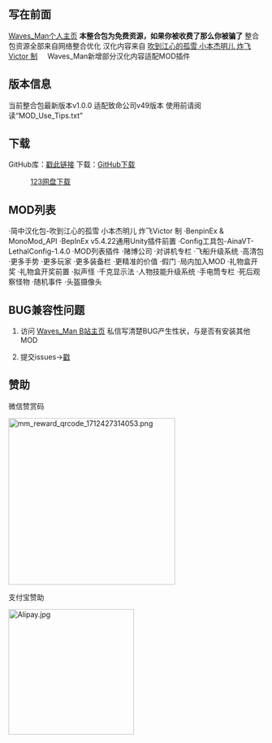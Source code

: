 ## 写在前面

[Waves_Man个人主页](https://space.bilibili.com/478191001)
**本整合包为免费资源，如果你被收费了那么你被骗了**
整合包资源全部来自网络整合优化
汉化内容来自 [吹到江心的孤雪 小本杰明儿 炸飞Victor 制](https://www.guxue.online)     
Waves_Man新增部分汉化内容适配MOD插件

## 版本信息

当前整合包最新版本v1.0.0
适配致命公司v49版本
使用前请阅读“MOD_Use_Tips.txt”

## 下载

GitHub库：[戳此链接](https://github.com/WavesMan/Lethal_Company-Integration-package)
下载：[GitHub下载](https://github.com/WavesMan/Lethal_Company-Integration-package/releases)

           [123网盘下载](https://www.123pan.com/s/hbHPjv-Ox1MA.html)

## MOD列表

·简中汉化包-吹到江心的孤雪 小本杰明儿 炸飞Victor 制
·BenpinEx & MonoMod_API
·BepInEx v5.4.22通用Unity插件前置
·Config工具包-AinaVT-LethalConfig-1.4.0
·MOD列表插件
·赌博公司
·对讲机专栏
·飞船升级系统
·高清包
·更多手势
·更多玩家
·更多装备栏
·更精准的价值
·假门
·局内加入MOD
·礼物盒开奖
·礼物盒开奖前置
·拟声怪
·千克显示法
·人物技能升级系统
·手电筒专栏
·死后观察怪物
·随机事件
·头盔摄像头

## BUG兼容性问题

1. 访问  [Waves_Man B站主页](https://space.bilibili.com/478191001)  私信写清楚BUG产生性状，与是否有安装其他MOD

2. 提交issues→[戳](https://github.com/WavesMan/Lethal_Company-Integration-package/issues/new)

## 赞助

微信赞赏码

<img title="" src="file:///C:/Users/diwei/Documents/致命公司mod合集/MOD合集/Files/Pictures/WeChat/wx.png" alt="mm_reward_qrcode_1712427314053.png" width="328">

支付宝赞助

<img src="file:///C:/Users/diwei/Documents/致命公司mod合集/MOD合集/Files/Pictures/Alipay/Alipay.jpg" title="" alt="Alipay.jpg" width="247">
